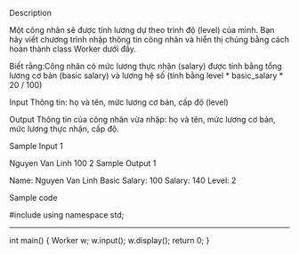 Description

Một công nhân sẽ được tính lương dự theo trình độ (level) của mình. Bạn hãy viết chương trình nhập thông tin công nhân và hiển thị chúng bằng cách hoàn thành class Worker dưới đây.

Biết rằng:Công nhân có mức lương thực nhận (salary) được tính bằng tổng lương cơ bản (basic salary) và lương hệ số (tính bằng level * basic_salary * 20 / 100)


Input
Thông tin: họ và tên, mức lương cơ bản, cấp độ (level)


Output
Thông tin của công nhân vừa nhập: họ và tên, mức lương cơ bản, mức lương thực nhận, cấp độ.


Sample Input 1 

Nguyen Van Linh
100
2
Sample Output 1

Name: Nguyen Van Linh
Basic Salary: 100
Salary: 140
Level: 2

Sample code

#include <iostream>
using namespace std;

__________

int main()
{
    Worker w;
    w.input();
    w.display();
    return 0;
}
